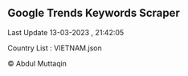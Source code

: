 

## Google Trends Keywords Scraper 
 
Last Update 13-03-2023 , 21:42:05

Country List :
VIETNAM.json



© Abdul Muttaqin 

